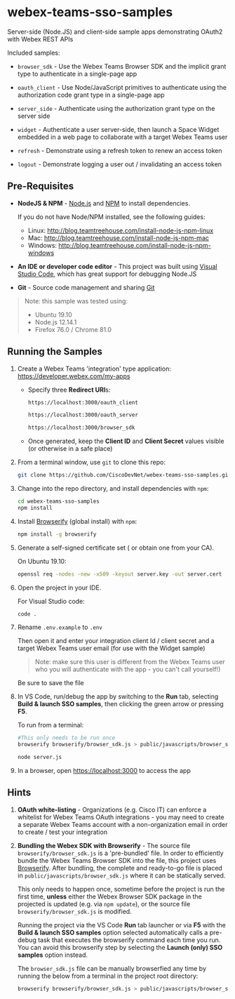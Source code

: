 # webex-teams-sso-samples

Server-side (Node.JS) and client-side sample apps demonstrating OAuth2 with Webex REST APIs

Included samples:

* `browser_sdk` - Use the Webex Teams Browser SDK and the implicit grant type to authenticate in a single-page app

* `oauth_client` - Use Node/JavaScript primitives to authenticate using the authorization code grant type in a single-page app

* `server_side` - Authenticate using the authorization grant type on the server side

* `widget` - Authenticate a user server-side, then launch a Space Widget embedded in a web page to collaborate with a target Webex Teams user

* `refresh` - Demonstrate using a refresh token to renew an access token

* `logout` - Demonstrate logging a user out / invalidating an access token

## Pre-Requisites

* **NodeJS & NPM** - [Node.js](https://nodejs.org) and [NPM](https://www.npmjs.com/) to install dependencies.  

    If you do not have Node/NPM installed, see the following guides:
    * Linux: http://blog.teamtreehouse.com/install-node-js-npm-linux
    * Mac: http://blog.teamtreehouse.com/install-node-js-npm-mac
    * Windows: http://blog.teamtreehouse.com/install-node-js-npm-windows

* **An IDE or developer code editor** - This project was built using [Visual Studio Code](https://code.visualstudio.com/), which has great support for debugging Node.JS

* **Git** - Source code management and sharing [Git](https://git-scm.com/book/en/v2/Getting-Started-Installing-Git)

>Note: this sample was tested using:
>* Ubuntu 19.10
>* Node.js 12.14.1
>* Firefox 76.0 / Chrome 81.0

## Running the Samples

1. Create a Webex Teams 'integration' type application: https://developer.webex.com/my-apps

    * Specify three **Redirect URI**s:

        ```bash
        https://localhost:3000/oauth_client
        ```

        ```bash
        https://localhost:3000/oauth_server
        ```

        ```bash
        https://localhost:3000/browser_sdk
        ```

    * Once generated, keep the **Client ID** and **Client Secret** values visible (or otherwise in a safe place)

1. From a terminal window, use `git` to clone this repo:

    ```bash
    git clone https://github.com/CiscoDevNet/webex-teams-sso-samples.git
    ```

1. Change into the repo directory, and install dependencies with `npm`:

    ```bash
    cd webex-teams-sso-samples
    npm install
    ```

1. Install [Browserify](http://browserify.org/) (global install) with `npm`:

    ```bash
    npm install -g browserify
    ```

1. Generate a self-signed certificate set ( or obtain one from your CA).

    On Ubuntu 19.10:

    ```bash
    openssl req -nodes -new -x509 -keyout server.key -out server.cert
    ```
    
1. Open the project in your IDE.

    For Visual Studio code:
    
    ```bash
    code .
    ```

1. Rename `.env.example` to `.env` 

    Then open it and enter your integration client Id / client secret and a target Webex Teams user email (for use with the Widget sample)
    
    >Note: make sure this user is different from the Webex Teams user who you will authenticate with the app - you can't call yourself!)

    Be sure to save the file

1. In VS Code, run/debug the app by switching to the **Run** tab, selecting **Build & launch SSO samples**, then clicking the green arrow or pressing **F5**.

    To run from a terminal:

    ```bash
    #This only needs to be run once
    browserify browserify/browser_sdk.js > public/javascripts/browser_sdk.js
    ```

    ```bash
    node server.js
    ```

1. In a browser, open [https://localhost:3000](https://localhost:3000) to access the app

## Hints

1. **OAuth white-listing** - Organizations (e.g. Cisco IT) can enforce a whitelist for Webex Teams OAuth integrations - you may need to create a separate Webex Teams account with a non-organization email in order to create / test your integration

1. **Bundling the Webex SDK with Browserify** - The source file `browserify/browser_sdk.js` is a 'pre-bundled' file.  In order to efficiently bundle the Webex Teams Browser SDK into the file, this project uses [Browserify](http://browserify.org/).  After bundling, the complete and ready-to-go file is placed in `public/javascripts/browser_sdk.js` where it can be statically served.  

    This only needs to happen once, sometime before the project is run the first time, **unless** either the Webex Browser SDK package in the projected is updated (e.g. via `npm update`), or the source file `browserify/browser_sdk.js` is modified.

    Running the project via the VS Code **Run** tab launcher or via **F5** with the **Build & launch SSO samples** option selected automatically calls a pre-debug task that executes the browserify command each time you run.  You can avoid this browserify step by selecting the **Launch (only) SSO samples** option instead.

    The `browser_sdk.js` file can be manually browserfied any time by running the below from a terminal in the project root directory:

    ```bash
    browserify browserify/browser_sdk.js > public/javascripts/browser_sdk.js
    ```
